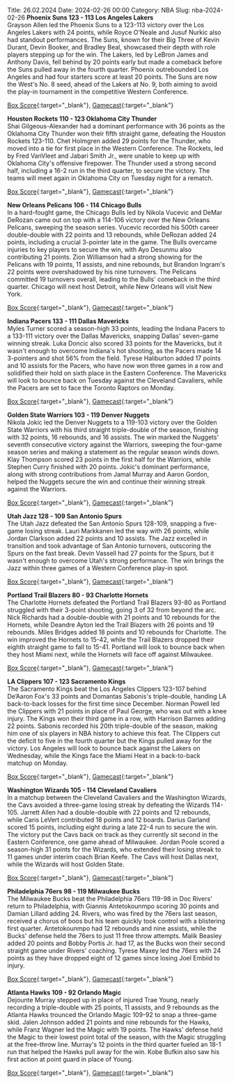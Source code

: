 Title: 26.02.2024
Date: 2024-02-26 00:00
Category: NBA 
Slug: nba-2024-02-26 
**Phoenix Suns 123 - 113 Los Angeles Lakers**  
Grayson Allen led the Phoenix Suns to a 123-113 victory over the Los Angeles Lakers with 24 points, while Royce O'Neale and Jusuf Nurkic also had standout performances. The Suns, known for their Big Three of Kevin Durant, Devin Booker, and Bradley Beal, showcased their depth with role players stepping up for the win. The Lakers, led by LeBron James and Anthony Davis, fell behind by 20 points early but made a comeback before the Suns pulled away in the fourth quarter. Phoenix outrebounded Los Angeles and had four starters score at least 20 points. The Suns are now the West's No. 8 seed, ahead of the Lakers at No. 9, both aiming to avoid the play-in tournament in the competitive Western Conference. 

[Box Score](https://www.nba.com/game/lal-vs-phx-0022300818/box-score){:target="_blank"}, [Gamecast](https://www.nba.com/game/lal-vs-phx-0022300818){:target="_blank"}<br>

**Houston Rockets 110 - 123 Oklahoma City Thunder**  
Shai Gilgeous-Alexander had a dominant performance with 36 points as the Oklahoma City Thunder won their fifth straight game, defeating the Houston Rockets 123-110. Chet Holmgren added 29 points for the Thunder, who moved into a tie for first place in the Western Conference. The Rockets, led by Fred VanVleet and Jabari Smith Jr., were unable to keep up with Oklahoma City's offensive firepower. The Thunder used a strong second half, including a 16-2 run in the third quarter, to secure the victory. The teams will meet again in Oklahoma City on Tuesday night for a rematch. 

[Box Score](https://www.nba.com/game/okc-vs-hou-0022300822/box-score){:target="_blank"}, [Gamecast](https://www.nba.com/game/okc-vs-hou-0022300822){:target="_blank"}<br>

**New Orleans Pelicans 106 - 114 Chicago Bulls**  
In a hard-fought game, the Chicago Bulls led by Nikola Vucevic and DeMar DeRozan came out on top with a 114-106 victory over the New Orleans Pelicans, sweeping the season series. Vucevic recorded his 500th career double-double with 22 points and 13 rebounds, while DeRozan added 24 points, including a crucial 3-pointer late in the game. The Bulls overcame injuries to key players to secure the win, with Ayo Desunmu also contributing 21 points. Zion Williamson had a strong showing for the Pelicans with 19 points, 11 assists, and nine rebounds, but Brandon Ingram's 22 points were overshadowed by his nine turnovers. The Pelicans committed 19 turnovers overall, leading to the Bulls' comeback in the third quarter. Chicago will next host Detroit, while New Orleans will visit New York. 

[Box Score](https://www.nba.com/game/chi-vs-nop-0022300823/box-score){:target="_blank"}, [Gamecast](https://www.nba.com/game/chi-vs-nop-0022300823){:target="_blank"}<br>

**Indiana Pacers 133 - 111 Dallas Mavericks**  
Myles Turner scored a season-high 33 points, leading the Indiana Pacers to a 133-111 victory over the Dallas Mavericks, snapping Dallas' seven-game winning streak. Luka Doncic also scored 33 points for the Mavericks, but it wasn't enough to overcome Indiana's hot shooting, as the Pacers made 14 3-pointers and shot 56% from the field. Tyrese Haliburton added 17 points and 10 assists for the Pacers, who have now won three games in a row and solidified their hold on sixth place in the Eastern Conference. The Mavericks will look to bounce back on Tuesday against the Cleveland Cavaliers, while the Pacers are set to face the Toronto Raptors on Monday. 

[Box Score](https://www.nba.com/game/dal-vs-ind-0022300819/box-score){:target="_blank"}, [Gamecast](https://www.nba.com/game/dal-vs-ind-0022300819){:target="_blank"}<br>

**Golden State Warriors 103 - 119 Denver Nuggets**  
Nikola Jokic led the Denver Nuggets to a 119-103 victory over the Golden State Warriors with his third straight triple-double of the season, finishing with 32 points, 16 rebounds, and 16 assists. The win marked the Nuggets' seventh consecutive victory against the Warriors, sweeping the four-game season series and making a statement as the regular season winds down. Klay Thompson scored 23 points in the first half for the Warriors, while Stephen Curry finished with 20 points. Jokic's dominant performance, along with strong contributions from Jamal Murray and Aaron Gordon, helped the Nuggets secure the win and continue their winning streak against the Warriors. 

[Box Score](https://www.nba.com/game/den-vs-gsw-0022300824/box-score){:target="_blank"}, [Gamecast](https://www.nba.com/game/den-vs-gsw-0022300824){:target="_blank"}<br>

**Utah Jazz 128 - 109 San Antonio Spurs**  
The Utah Jazz defeated the San Antonio Spurs 128-109, snapping a five-game losing streak. Lauri Markkanen led the way with 26 points, while Jordan Clarkson added 22 points and 10 assists. The Jazz excelled in transition and took advantage of San Antonio turnovers, outscoring the Spurs on the fast break. Devin Vassell had 27 points for the Spurs, but it wasn't enough to overcome Utah's strong performance. The win brings the Jazz within three games of a Western Conference play-in spot. 

[Box Score](https://www.nba.com/game/sas-vs-uta-0022300825/box-score){:target="_blank"}, [Gamecast](https://www.nba.com/game/sas-vs-uta-0022300825){:target="_blank"}<br>

**Portland Trail Blazers 80 - 93 Charlotte Hornets**  
The Charlotte Hornets defeated the Portland Trail Blazers 93-80 as Portland struggled with their 3-point shooting, going 3 of 32 from beyond the arc. Nick Richards had a double-double with 21 points and 10 rebounds for the Hornets, while Deandre Ayton led the Trail Blazers with 26 points and 19 rebounds. Miles Bridges added 18 points and 10 rebounds for Charlotte. The win improved the Hornets to 15-42, while the Trail Blazers dropped their eighth straight game to fall to 15-41. Portland will look to bounce back when they host Miami next, while the Hornets will face off against Milwaukee. 

[Box Score](https://www.nba.com/game/cha-vs-por-0022300826/box-score){:target="_blank"}, [Gamecast](https://www.nba.com/game/cha-vs-por-0022300826){:target="_blank"}<br>

**LA Clippers 107 - 123 Sacramento Kings**  
The Sacramento Kings beat the Los Angeles Clippers 123-107 behind De’Aaron Fox's 33 points and Domantas Sabonis's triple-double, handing LA back-to-back losses for the first time since December. Norman Powell led the Clippers with 21 points in place of Paul George, who was out with a knee injury. The Kings won their third game in a row, with Harrison Barnes adding 22 points. Sabonis recorded his 20th triple-double of the season, making him one of six players in NBA history to achieve this feat. The Clippers cut the deficit to five in the fourth quarter but the Kings pulled away for the victory. Los Angeles will look to bounce back against the Lakers on Wednesday, while the Kings face the Miami Heat in a back-to-back matchup on Monday. 

[Box Score](https://www.nba.com/game/sac-vs-lac-0022300827/box-score){:target="_blank"}, [Gamecast](https://www.nba.com/game/sac-vs-lac-0022300827){:target="_blank"}<br>

**Washington Wizards 105 - 114 Cleveland Cavaliers**  
In a matchup between the Cleveland Cavaliers and the Washington Wizards, the Cavs avoided a three-game losing streak by defeating the Wizards 114-105. Jarrett Allen had a double-double with 22 points and 12 rebounds, while Caris LeVert contributed 18 points and 12 boards. Darius Garland scored 15 points, including eight during a late 22-4 run to secure the win. The victory put the Cavs back on track as they currently sit second in the Eastern Conference, one game ahead of Milwaukee. Jordan Poole scored a season-high 31 points for the Wizards, who extended their losing streak to 11 games under interim coach Brian Keefe. The Cavs will host Dallas next, while the Wizards will host Golden State. 

[Box Score](https://www.nba.com/game/cle-vs-was-0022300820/box-score){:target="_blank"}, [Gamecast](https://www.nba.com/game/cle-vs-was-0022300820){:target="_blank"}<br>

**Philadelphia 76ers 98 - 119 Milwaukee Bucks**  
The Milwaukee Bucks beat the Philadelphia 76ers 119-98 in Doc Rivers' return to Philadelphia, with Giannis Antetokounmpo scoring 30 points and Damian Lillard adding 24. Rivers, who was fired by the 76ers last season, received a chorus of boos but his team quickly took control with a blistering first quarter. Antetokounmpo had 12 rebounds and nine assists, while the Bucks' defense held the 76ers to just 11 free throw attempts. Malik Beasley added 20 points and Bobby Portis Jr. had 17, as the Bucks won their second straight game under Rivers' coaching. Tyrese Maxey led the 76ers with 24 points as they have dropped eight of 12 games since losing Joel Embiid to injury. 

[Box Score](https://www.nba.com/game/mil-vs-phi-0022300817/box-score){:target="_blank"}, [Gamecast](https://www.nba.com/game/mil-vs-phi-0022300817){:target="_blank"}<br>

**Atlanta Hawks 109 - 92 Orlando Magic**  
Dejounte Murray stepped up in place of injured Trae Young, nearly recording a triple-double with 25 points, 11 assists, and 9 rebounds as the Atlanta Hawks trounced the Orlando Magic 109-92 to snap a three-game skid. Jalen Johnson added 21 points and nine rebounds for the Hawks, while Franz Wagner led the Magic with 19 points. The Hawks' defense held the Magic to their lowest point total of the season, with the Magic struggling at the free-throw line. Murray's 12 points in the third quarter fueled an 18-1 run that helped the Hawks pull away for the win. Kobe Bufkin also saw his first action at point guard in place of Young. 

[Box Score](https://www.nba.com/game/orl-vs-atl-0022300821/box-score){:target="_blank"}, [Gamecast](https://www.nba.com/game/orl-vs-atl-0022300821){:target="_blank"}<br>

